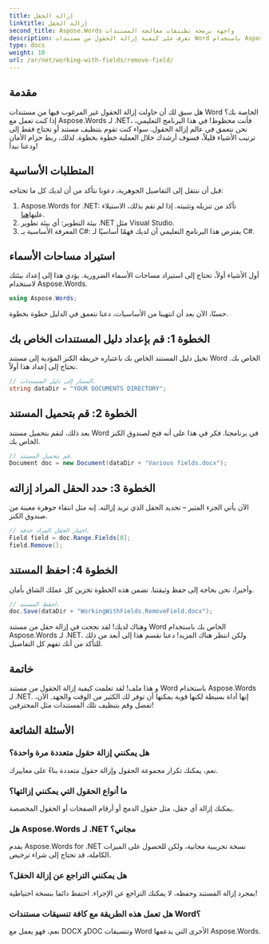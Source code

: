 ```yaml
---
title: إزالة الحقل
linktitle: إزالة الحقل
second_title: Aspose.Words واجهة برمجة تطبيقات معالجة المستندات
description: تعرف على كيفية إزالة الحقول من مستندات Word باستخدام Aspose.Words لـ .NET في هذا الدليل المفصل خطوة بخطوة. مثالي للمطورين وإدارة المستندات.
type: docs
weight: 10
url: /ar/net/working-with-fields/remove-field/
---
```

## مقدمة

هل سبق لك أن حاولت إزالة الحقول غير المرغوب فيها من مستندات Word الخاصة بك؟ إذا كنت تعمل مع Aspose.Words لـ .NET، فأنت محظوظ! في هذا البرنامج التعليمي، نحن نتعمق في عالم إزالة الحقول. سواء كنت تقوم بتنظيف مستند أو تحتاج فقط إلى ترتيب الأشياء قليلاً، فسوف أرشدك خلال العملية خطوة بخطوة. لذلك، ربط حزام الأمان ودعنا نبدأ!

## المتطلبات الأساسية

قبل أن ننتقل إلى التفاصيل الجوهرية، دعونا نتأكد من أن لديك كل ما تحتاجه:

1.  Aspose.Words for .NET: تأكد من تنزيله وتثبيته. إذا لم تقم بذلك، الاستيلاء عليها[هنا](https://releases.aspose.com/words/net/).
2. بيئة التطوير: أي بيئة تطوير .NET مثل Visual Studio.
3. المعرفة الأساسية بـ C#: يفترض هذا البرنامج التعليمي أن لديك فهمًا أساسيًا لـ C#.

## استيراد مساحات الأسماء

أول الأشياء أولاً، تحتاج إلى استيراد مساحات الأسماء الضرورية. يؤدي هذا إلى إعداد بيئتك لاستخدام Aspose.Words.

```csharp
using Aspose.Words;
```

حسنًا، الآن بعد أن انتهينا من الأساسيات، دعنا نتعمق في الدليل خطوة بخطوة.

## الخطوة 1: قم بإعداد دليل المستندات الخاص بك

تخيل دليل المستند الخاص بك باعتباره خريطة الكنز المؤدية إلى مستند Word الخاص بك. تحتاج إلى إعداد هذا أولاً.

```csharp
// المسار إلى دليل المستندات.
string dataDir = "YOUR DOCUMENTS DIRECTORY";
```

## الخطوة 2: قم بتحميل المستند

بعد ذلك، لنقم بتحميل مستند Word في برنامجنا. فكر في هذا على أنه فتح لصندوق الكنز الخاص بك.

```csharp
// قم بتحميل المستند.
Document doc = new Document(dataDir + "Various fields.docx");
```

## الخطوة 3: حدد الحقل المراد إزالته

الآن يأتي الجزء المثير – تحديد الحقل الذي تريد إزالته. إنه مثل انتقاء جوهرة معينة من صندوق الكنز.

```csharp
// اختيار الحقل المراد حذفه.
Field field = doc.Range.Fields[0];
field.Remove();
```

## الخطوة 4: احفظ المستند

وأخيرا، نحن بحاجة إلى حفظ وثيقتنا. تضمن هذه الخطوة تخزين كل عملك الشاق بأمان.

```csharp
// احفظ المستند.
doc.Save(dataDir + "WorkingWithFields.RemoveField.docx");
```

وهناك لديك! لقد نجحت في إزالة حقل من مستند Word الخاص بك باستخدام Aspose.Words لـ .NET. ولكن انتظر هناك المزيد! دعنا نقسم هذا إلى أبعد من ذلك للتأكد من أنك تفهم كل التفاصيل.

## خاتمة

و هذا ملف! لقد تعلمت كيفية إزالة الحقول من مستند Word باستخدام Aspose.Words لـ .NET. إنها أداة بسيطة لكنها قوية يمكنها أن توفر لك الكثير من الوقت والجهد. الآن، تفضل وقم بتنظيف تلك المستندات مثل المحترفين!

## الأسئلة الشائعة

### هل يمكنني إزالة حقول متعددة مرة واحدة؟
نعم، يمكنك تكرار مجموعة الحقول وإزالة حقول متعددة بناءً على معاييرك.

### ما أنواع الحقول التي يمكنني إزالتها؟
يمكنك إزالة أي حقل، مثل حقول الدمج أو أرقام الصفحات أو الحقول المخصصة.

### هل Aspose.Words لـ .NET مجاني؟
يقدم Aspose.Words for .NET نسخة تجريبية مجانية، ولكن للحصول على الميزات الكاملة، قد تحتاج إلى شراء ترخيص.

### هل يمكنني التراجع عن إزالة الحقل؟
بمجرد إزالة المستند وحفظه، لا يمكنك التراجع عن الإجراء. احتفظ دائما بنسخة احتياطية!

### هل تعمل هذه الطريقة مع كافة تنسيقات مستندات Word؟
نعم، فهو يعمل مع DOCX وDOC وتنسيقات Word الأخرى التي يدعمها Aspose.Words.